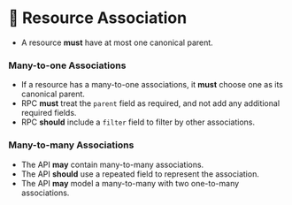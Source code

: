 # 🔗 Resource Association

- A resource **must** have at most one canonical parent.

### Many-to-one Associations

- If a resource has a many-to-one associations, it **must** choose one as its canonical parent.
- RPC **must** treat the `parent` field as required, and not add any additional required fields.
- RPC **should** include a `filter` field to filter by other associations.

### Many-to-many Associations

- The API **may** contain many-to-many associations.
- The API **should** use a repeated field to represent the association.
- The API **may** model a many-to-many with two one-to-many associations.
